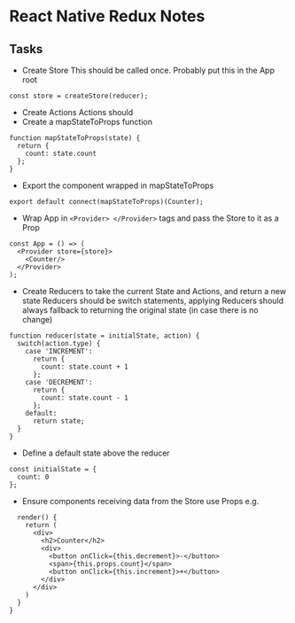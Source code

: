 # React Native Redux Notes

## Tasks
- Create Store
This should be called once. Probably put this in the App root
```
const store = createStore(reducer);
```
- Create Actions
Actions should 
- Create a mapStateToProps function

```
function mapStateToProps(state) {
  return {
    count: state.count
  };
}
```

- Export the component wrapped in mapStateToProps

```
export default connect(mapStateToProps)(Counter);
```
- Wrap App in `<Provider> </Provider>` tags and pass the Store to it as a Prop
```
const App = () => (
  <Provider store={store}>
    <Counter/>
  </Provider>
);
```
- Create Reducers to take the current State and Actions, and return a new state
Reducers should be switch statements, applying
Reducers should always fallback to returning the original state (in case there is no change)
```
function reducer(state = initialState, action) {
  switch(action.type) {
    case 'INCREMENT':
      return {
        count: state.count + 1
      };
    case 'DECREMENT':
      return {
        count: state.count - 1
      };
    default:
      return state;
  }
}
```
- Define a default state above the reducer
```
const initialState = {
  count: 0
};
```
- Ensure components receiving data from the Store use Props
e.g. 
```
  render() {
    return (
      <div>
        <h2>Counter</h2>
        <div>
          <button onClick={this.decrement}>-</button>
          <span>{this.props.count}</span>
          <button onClick={this.increment}>+</button>
        </div>
      </div>
    )
  }
}
```
